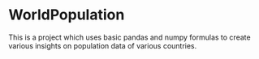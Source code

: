 # WorldPopulation

This is a project which uses basic pandas and numpy formulas to create various insights on population data of various countries. 
